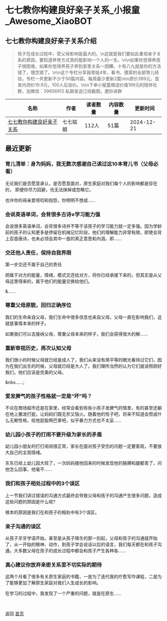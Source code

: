 # 七七教你构建良好亲子关系_小报童_Awesome_XiaoBOT

## 七七教你构建良好亲子关系介绍
> 孩子在成长过程中，受父母影响是最大的。\n这就是我们要如此重视亲子关系的原因，要知道养育方式真的能影响一个人的一生。\n\n如果你觉得养孩子很困难，如果你觉得养孩子养到家里关系一团糟，十有八九就是你的方法错了，理念错了。\n\n这个专栏分享我带娃4年，看书、摸索的全部育儿经验，专栏一共更新不少于50篇内容。每周最少更新2篇\n\n原价399元，首发内测价19.9元，100人后涨价。\n\n下单小报童赠送价值199元的陪伴社群，加微信：39656912.私聊发送订阅截图，邀你进群  
  


|名称|作者|读者数量|内容数量|更新时间|
|---|---|---|---|---|
|[七七教你构建良好亲子关系](https://xiaobot.net/p/77?refer=0b133df9-27dc-423b-8101-639049001c13)|七七姑娘|112人|51篇|2024-12-21|

## 最近更新
### 育儿清单：身为妈妈，我无数次感谢自己读过这10本育儿书（父母必看）

无论我们是否愿意承认，是否愿意面对，原生家庭对我们每个人的影响都是存在的， 即便你尽力回避，也无法抹掉或忽略它。

也许你的母亲爱唠叨和抱怨，你明明不想成......

### 会说英语单词，会背很多古诗≠学习能力强

会说很多英语单词，会背很多诗并不等于该孩子的学习能力就一定多强。因为学龄前的孩子的认知更多是停留在机械记忆阶段，他们的理解能力非常有限，即使会背上百首唐诗，也未必领会其中一首的真正意思和内涵，即......

### 交还他人责任，保持自我界限

第一步交还不属于自己的责任



把属于对方的能量，情绪，模式交还给对方，将你已经承接下来的，但其实是从父母这里得来的，属于他们的能量交换给他们。

&......

### 尊重父母原貌，回归正确序位

我们的生命来自父母，我们生命中很多信息也来自父母，父母一直在影响我们，这就是事情本来的样子。



如果我们可以去接纳父母，尊重父母本来的样子，我们会获得很大的解......

### 重新审视历史，再次认知父母

我们很小的时候父母就已经是成人了，我们从来没有用平等的眼光看待过它们，因为在我们出生的时候，父母就已经是大人了，我们理所当然的认为它们就该照顾好我们，他们应该是完美的父母。

&nbs......;

### 爱发脾气的孩子性格就一定是“坏”吗？

不论在商场超市还是在家里，经常会看到有些小孩子发脾气的情景，有的甚至还躺在地上撒泼打挺，让妈妈们既无奈又恼火。随着他的性子吧，将来不知道会惯成什么无赖性格，给他屁股两巴掌吧，似乎暴力方式也不太妥......

### 幼儿园小孩子的打闹不要升级为家长的矛盾

幼儿园小朋友的打打闹闹很正常，家长在面对孩子受伤的问题一定要客观，不要放大自己的主观情绪。

东东已经上幼儿园大班了，一次妈妈接他回来的时候发现他的胳膊和腿都青了，问他怎么回事，他毫不......

### 我们和孩子相处过程中的3个误区

上一节我们讲过错误的沟通方式最终会导致父母和孩子的沟通产生很多问题，造成这些问题的原因是什么呢?

根本的原因是我们在和孩子的相处中有3个误区。

### 亲子沟通的误区

从孩子牙牙学语开始，甚至是从孩子降生的那一刻起，父母和孩子的沟通就开始了，从一开始的眼神、动作，到孩子学会说话以后的语言，我们每天都在和孩子沟通。大多数父母在孩子的成长过程中都会和孩子产生各种各......

### 真心建议你放弃亲密关系里不切实际的期待

这两个月看了很多有关原生家庭的书籍，一是为了迭代我的疗愈写作课程，二是为了能够更加了解原生家庭对我们人生成长的影响。

在学习的过程中，我发现了一个严重的问题，就是在原生......


<a href="https://github.com/Reno9527/awesome-xiaobot" style="color: white; text-decoration: none;">awesome-xiaobot</a>

返回 [首页](../README.md)
